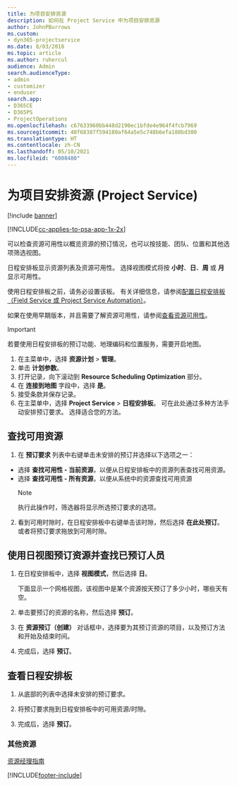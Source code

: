 ```yaml
---
title: 为项目安排资源
description: 如何在 Project Service 中为项目安排资源
author: JohnPBurrows
ms.custom:
- dyn365-projectservice
ms.date: 8/03/2018
ms.topic: article
ms.author: ruhercul
audience: Admin
search.audienceType:
- admin
- customizer
- enduser
search.app:
- D365CE
- D365PS
- ProjectOperations
ms.openlocfilehash: c67633960bb448d2190ec1bfde4e964f4fcb7969
ms.sourcegitcommit: 40f68387f594180af64a5e5c748b6efa188bd300
ms.translationtype: HT
ms.contentlocale: zh-CN
ms.lasthandoff: 05/10/2021
ms.locfileid: "6008480"
---
```

# <a name="schedule-resources-for-a-project-project-service"></a>为项目安排资源 (Project Service)

[!include [banner](../includes/psa-now-project-operations.md)]

[!INCLUDE[cc-applies-to-psa-app-1x-2x](../includes/cc-applies-to-psa-app-1x-2x.md)]

可以检查资源可用性以概览资源的预订情况，也可以按技能、团队、位置和其他选项筛选视图。  
  
日程安排板显示资源列表及资源可用性。 选择视图模式将按 **小时**、**日**、**周** 或 **月** 显示可用性。  
  
使用日程安排板之前，请务必设置该板。 有关详细信息，请参阅[配置日程安排板（Field Service 或 Project Service Automation）](/dynamics365/field-service/configure-schedule-board)。
  
如果在使用早期版本，并且需要了解资源可用性，请参阅[查看资源可用性](../psa/view-resource-availability.md)。  

> [!IMPORTANT]
>  若要使用日程安排板的预订功能、地理编码和位置服务，需要开启地图。  
> 
> 1. 在主菜单中，选择 **资源计划** > **管理**。  
> 2. 单击 **计划参数**。  
> 3. 打开记录，向下滚动到 **Resource Scheduling Optimization** 部分。  
> 4. 在 **连接到地图** 字段中，选择 **是**。  
> 5. 接受条款并保存记录。  
> 6. 在主菜单中，选择 **Project Service** > **日程安排板**。 可在此处通过多种方法手动安排预订要求。 选择适合您的方法。
  
## <a name="find-available-resources"></a>查找可用资源

1.  在 **预订要求** 列表中右键单击未安排的预订并选择以下选项之一：  
  
- 选择 **查找可用性 - 当前资源**，以便从日程安排板中的资源列表查找可用资源。  
- 选择 **查找可用性 - 所有资源**，以便从系统中的资源查找可用资源  
   > [!NOTE]
   >  执行此操作时，筛选器将显示所选预订要求的选项。  
  
2. 看到可用时隙时，在日程安排板中右键单击该时隙，然后选择 **在此处预订**。 或者将预订要求拖放到可用时隙。  
  

## <a name="book-a-resource-using-the-daily-view-and-find-whos-under-booked"></a>使用日视图预订资源并查找已预订人员
  
1.  在日程安排板中，选择 **视图模式**，然后选择 **日**。  
  
    下面显示一个网格视图，该视图中是某个资源按天预订了多少小时，哪些天有空。  
  
2.  单击要预订的资源的名称，然后选择 **预订**。  
  
3.  在 **资源预订（创建）** 对话框中，选择要为其预订资源的项目，以及预订方法和开始及结束时间。  
  
4.  完成后，选择 **预订**。  
  
## <a name="view-to-the-schedule-board"></a>查看日程安排板
  
1.  从底部的列表中选择未安排的预订要求。  
  
2.  将预订要求拖到日程安排板中的可用资源/时隙。  
  
3.  完成后，选择 **预订**。  
  
### <a name="additional-resources"></a>其他资源  
 [资源经理指南](../psa/resource-manager-guide.md)


[!INCLUDE[footer-include](../includes/footer-banner.md)]
